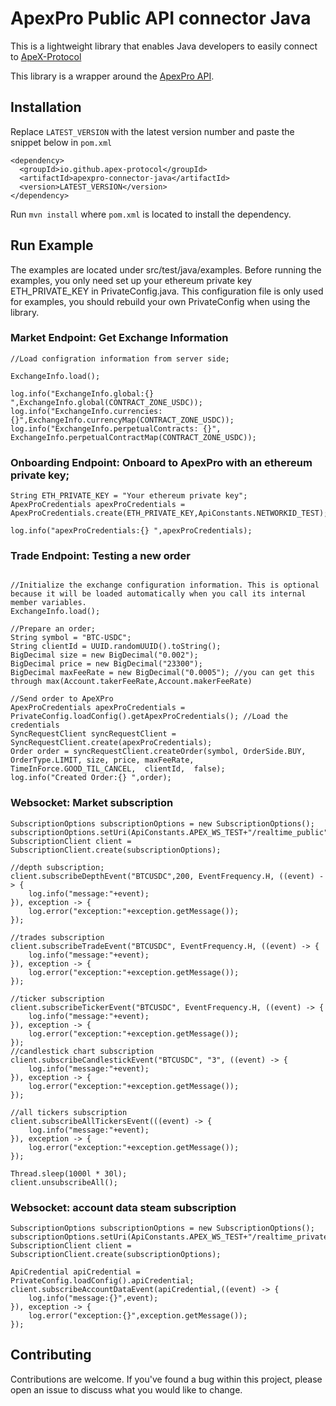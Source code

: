 # ApexPro Public API connector Java

This is a lightweight library that enables Java developers to easily connect to [ApeX-Protocol](pro.apex.exchange)


This library is a wrapper around the [ApexPro API](https://api-docs.pro.apex.exchange/#introduction).

## Installation

Replace `LATEST_VERSION` with the latest version number and paste the snippet below in `pom.xml`
```
<dependency>
  <groupId>io.github.apex-protocol</groupId>
  <artifactId>apexpro-connector-java</artifactId>
  <version>LATEST_VERSION</version>
</dependency>
```
Run `mvn install` where `pom.xml` is located to install the dependency.

## Run Example

The examples are located under src/test/java/examples. Before running the examples, you only need set up your ethereum private key ETH_PRIVATE_KEY in PrivateConfig.java. This configuration file is only used for examples, you should rebuild your own PrivateConfig when using the library.


### Market Endpoint: Get Exchange Information

```
//Load configration information from server side;

ExchangeInfo.load();

log.info("ExchangeInfo.global:{} ",ExchangeInfo.global(CONTRACT_ZONE_USDC));
log.info("ExchangeInfo.currencies: {}",ExchangeInfo.currencyMap(CONTRACT_ZONE_USDC));
log.info("ExchangeInfo.perpetualContracts: {}", ExchangeInfo.perpetualContractMap(CONTRACT_ZONE_USDC));

```

### Onboarding Endpoint: Onboard to ApexPro with an ethereum private key;

```
String ETH_PRIVATE_KEY = "Your ethereum private key";
ApexProCredentials apexProCredentials = ApexProCredentials.create(ETH_PRIVATE_KEY,ApiConstants.NETWORKID_TEST);

log.info("apexProCredentials:{} ",apexProCredentials);
```


### Trade Endpoint: Testing a new order

```

//Initialize the exchange configuration information. This is optional because it will be loaded automatically when you call its internal member variables.
ExchangeInfo.load();

//Prepare an order;
String symbol = "BTC-USDC";
String clientId = UUID.randomUUID().toString();
BigDecimal size = new BigDecimal("0.002");
BigDecimal price = new BigDecimal("23300");
BigDecimal maxFeeRate = new BigDecimal("0.0005"); //you can get this through max(Account.takerFeeRate,Account.makerFeeRate)

//Send order to ApeXPro
ApexProCredentials apexProCredentials = PrivateConfig.loadConfig().getApexProCredentials(); //Load the credentials
SyncRequestClient syncRequestClient = SyncRequestClient.create(apexProCredentials);
Order order = syncRequestClient.createOrder(symbol, OrderSide.BUY, OrderType.LIMIT, size, price, maxFeeRate,  TimeInForce.GOOD_TIL_CANCEL,  clientId,  false);
log.info("Created Order:{} ",order);
```

### Websocket: Market subscription

```
SubscriptionOptions subscriptionOptions = new SubscriptionOptions();
subscriptionOptions.setUri(ApiConstants.APEX_WS_TEST+"/realtime_public");
SubscriptionClient client = SubscriptionClient.create(subscriptionOptions);

//depth subscription;
client.subscribeDepthEvent("BTCUSDC",200, EventFrequency.H, ((event) -> {
    log.info("message:"+event);
}), exception -> {
    log.error("exception:"+exception.getMessage());
});

//trades subscription
client.subscribeTradeEvent("BTCUSDC", EventFrequency.H, ((event) -> {
    log.info("message:"+event);
}), exception -> {
    log.error("exception:"+exception.getMessage());
});

//ticker subscription
client.subscribeTickerEvent("BTCUSDC", EventFrequency.H, ((event) -> {
    log.info("message:"+event);
}), exception -> {
    log.error("exception:"+exception.getMessage());
});
//candlestick chart subscription
client.subscribeCandlestickEvent("BTCUSDC", "3", ((event) -> {
    log.info("message:"+event);
}), exception -> {
    log.error("exception:"+exception.getMessage());
});

//all tickers subscription
client.subscribeAllTickersEvent(((event) -> {
    log.info("message:"+event);
}), exception -> {
    log.error("exception:"+exception.getMessage());
});

Thread.sleep(1000l * 30l);
client.unsubscribeAll();

```

### Websocket: account data steam subscription


```
SubscriptionOptions subscriptionOptions = new SubscriptionOptions();
subscriptionOptions.setUri(ApiConstants.APEX_WS_TEST+"/realtime_private");
SubscriptionClient client = SubscriptionClient.create(subscriptionOptions);

ApiCredential apiCredential = PrivateConfig.loadConfig().apiCredential;
client.subscribeAccountDataEvent(apiCredential,((event) -> {
    log.info("message:{}",event);
}), exception -> {
    log.error("exception:{}",exception.getMessage());
});
```

## Contributing

Contributions are welcome.
If you've found a bug within this project, please open an issue to discuss what you would like to change.


